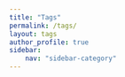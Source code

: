 ```yaml
---
title: "Tags"
permalink: /tags/
layout: tags
author_profile: true
sidebar:
    nav: "sidebar-category"
---
```

